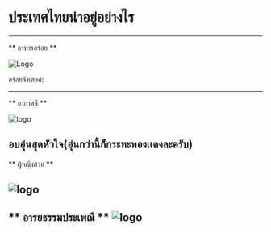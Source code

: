 # ประเทศไทยน่าอยู่อย่างไร 
---

** อาหารอร่อย **

![Logo](https://scontent.fbkk22-2.fna.fbcdn.net/v/t1.15752-9/77140607_2489819654566940_526104232147812352_n.png?_nc_cat=106&_nc_eui2=AeF8BdM5hAX_9euRHOcyaI4Uwnirf8Wh1GKhp1WcIVCCZCsN9MzGl2DwCGwn_ityuS9Y0pB2DbaRTlakiqcD6Bgqr3A46OBjsy79JQCz17p4Ig&_nc_ohc=3uJuZdWMGuIAQke-yQCLMjbW9C2ETMWQJxpU7wQ3NmwKwjQsXlEGgJEzw&_nc_ht=scontent.fbkk22-2.fna&oh=33be3c75fabc859460bcbc37c2e8ba53&oe=5E825DA6)

อร่อยจังเลยค่ะ

---
** อากาศดี ** 

![logo](https://scontent-fbkk5-7.us-fbcdn.net/v1/t.1-48/1426l78O9684I4108ZPH0J4S8_842023153_K1DlXQOI5DHP/dskvvc.qpjhg.xmwo/w/data/872/872060-topic-1429683040-5.jpg)

อบอุ่นสุดหัวใจ(อุ่นกว่านี้ก็กระทะทองเเดงละครับ)
---
** ผู้หญิงสวย **

![logo](https://scontent.fbkk22-3.fna.fbcdn.net/v/t1.0-9/77058388_2454323481485229_1756435328194838528_n.jpg?_nc_cat=103&_nc_eui2=AeE_OfnFo99JWUAMWezIkssroaaxKRPJs_DXK9jBR2UfZTNt-MCMUDakb_62KUQ-bL-ugZOhbZAk0_0XrlFl63QzM59Npwuvce8yJnKU8ULnpA&_nc_ohc=nYcSTgNY-boAQntn1KXWk6DOZVKIkQ-2x8BuvJ61s66TpxYAnJIREWS5A&_nc_ht=scontent.fbkk22-3.fna&oh=29b88d1fad29010c5124a903f95eccc6&oe=5E4C2D66)
---
** อารยธรรมประเพณี **
![logo](https://scontent.fbkk22-1.fna.fbcdn.net/v/t1.0-9/s960x960/75349113_3163008717074232_1672019966490050560_o.jpg?_nc_cat=101&_nc_eui2=AeEjY4QtcL3gTAggF8YAZ2JlI6U1zeLFA5Vv4xpPuN2Wrve1RRWGXjM4R8KORggIjqOLPNOQ2JQzzL8b1JjbHBH0NM7DG0HgMRdLkOmscXqwFA&_nc_ohc=ZeI8BNm21f0AQkmq0z8LvJ9HuYw2aBsIzC1ZIYGF20LdC0UlR-Tb6p16Q&_nc_ht=scontent.fbkk22-1.fna&oh=d857b111032c3e5a50d93797319c353f&oe=5E46B773)
---


